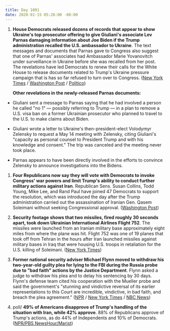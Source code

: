 ```yaml
---
title: Day 1091
date: 2020-01-15 05:26:00 -08:00
---
```


1. **House Democrats released dozens of records that appear to show Ukraine's top prosecutor offering to give Giuliani's associate Lev Parnas damaging information about Joe Biden if the Trump administration recalled the U.S. ambassador to Ukraine**. The text messages and documents that Parnas gave to Congress also suggest that one of Parnas' associates had Ambassador Marie Yovanovitch under surveillance in Ukraine before she was recalled from her post. The revelations have led Democrats to renew their calls for the White House to release documents related to Trump's Ukraine pressure campaign that is has so far refused to turn over to Congress. ([New York Times](https://www.nytimes.com/2020/01/14/us/politics/trump-impeachment-articles.html) / [Washington Post](https://www.washingtonpost.com/politics/ukraine-prosecutor-offered-information-related-to-biden-in-exchange-for-ambassadors-ouster-newly-released-materials-show/2020/01/14/cc45d19e-371e-11ea-9541-9107303481a4_story.html) / [Politico](https://www.politico.com/news/2020/01/14/house-dems-release-new-impeachment-evidence-related-to-indicted-giuliani-associate-098854))

   **Other revelations in the newly-released Parnas documents:**

* Giuliani sent a message to Parnas saying that he had involved a person he called "no 1" — possibly referring to Trump — in a plan to remove a U.S. visa ban on a former Ukrainian prosecutor who planned to travel to the U.S. to make claims about Biden.

* Giuliani wrote a letter to Ukraine's then-president-elect Volodymyr Zelensky to request a May 14 meeting with Zelensky, citing Giuliani's "capacity as personal counsel to President Trump and with his knowledge and consent." The trip was canceled and the meeting never took place.

* Parnas appears to have been directly involved in the efforts to convince Zelensky to announce investigations into the Bidens.

1. **Four Republicans now say they will vote with Democrats to invoke Congress' war powers and limit Trump's ability to conduct further military actions against Iran**. Republican Sens. Susan Collins, Todd Young, Mike Lee, and Rand Paul have joined 47 Democrats to support the resolution, which was introduced the day after the Trump administration carried out the assassination of Iranian Gen. Qasem Soleimani without seeking Congressional approval. ([Washington Post](https://www.washingtonpost.com/national-security/senate-resolution-to-limit-trumps-military-authority-on-iran-has-enough-gop-votes-to-pass-key-democrats-say/2020/01/14/33684f50-3706-11ea-bb7b-265f4554af6d_story.html))

2. **Security footage shows that two missiles, fired roughly 30 seconds apart, took down Ukrainian International Airlines Flight 752**. The missiles were launched from an Iranian military base approximately eight miles from where the plane was hit. Flight 752 was one of 19 planes that took off from Tehran in the hours after Iran launched missiles against military bases in Iraq that were housing U.S. troops in retaliation for the U.S. killing of Soleimani. ([New York Times](https://www.nytimes.com/2020/01/14/world/iran-plane-crash-video.html))

3. **Former national security adviser Michael Flynn moved to withdraw his two-year-old guilty plea for lying to the FBI during the Russia probe due to "bad faith" actions by the Justice Department**. Flynn asked a judge to withdraw his plea and to delay his sentencing by 30 days. Flynn's defense team cited his cooperation with the Mueller probe and said the government's "stunning and vindictive reversal of its earlier representations to this Court are incredible, vindictive, in bad faith, and breach the plea agreement." ([NPR](https://www.npr.org/2020/01/15/796524593/flynn-asks-to-withdraw-guilty-plea-in-case-stemming-from-mueller-probe) / [New York Times](https://www.nytimes.com/2020/01/14/us/politics/michael-flynn-withdraws-guilty-plea.html) / [NBC News](https://www.nbcnews.com/politics/justice-department/michael-flynn-moves-withdraw-guilty-plea-after-doj-flips-prison-n1115761))

4. poll/ **49% of Americans disapprove of Trump's handling of the situation with Iran, while 42% approve**. 88% of Republicans approve of Trump's actions, as do 44% of Independents and 10% of Democrats. ([NPR/PBS NewsHour/Marist](https://www.npr.org/2020/01/15/796315045/npr-poll-more-americans-disapprove-of-trumps-handling-of-iran-than-approve))